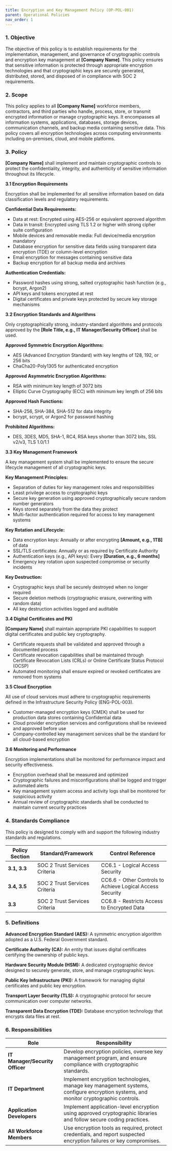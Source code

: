 ```yaml
---
title: Encryption and Key Management Policy (OP-POL-001)
parent: Operational Policies
nav_order: 1
---
```

### 1. Objective

The objective of this policy is to establish requirements for the implementation, management, and governance of cryptographic controls and encryption key management at **[Company Name]**. This policy ensures that sensitive information is protected through appropriate encryption technologies and that cryptographic keys are securely generated, distributed, stored, and disposed of in compliance with SOC 2 requirements.

### 2. Scope

This policy applies to all **[Company Name]** workforce members, contractors, and third parties who handle, process, store, or transmit encrypted information or manage cryptographic keys. It encompasses all information systems, applications, databases, storage devices, communication channels, and backup media containing sensitive data. This policy covers all encryption technologies across computing environments including on-premises, cloud, and mobile platforms.

### 3. Policy

**[Company Name]** shall implement and maintain cryptographic controls to protect the confidentiality, integrity, and authenticity of sensitive information throughout its lifecycle.

**3.1 Encryption Requirements**

Encryption shall be implemented for all sensitive information based on data classification levels and regulatory requirements.

**Confidential Data Requirements:**
- Data at rest: Encrypted using AES-256 or equivalent approved algorithm
- Data in transit: Encrypted using TLS 1.2 or higher with strong cipher suite configuration
- Mobile devices and removable media: Full device/media encryption mandatory
- Database encryption for sensitive data fields using transparent data encryption (TDE) or column-level encryption
- Email encryption for messages containing sensitive data
- Backup encryption for all backup media and archives

**Authentication Credentials:**
- Password hashes using strong, salted cryptographic hash function (e.g., bcrypt, Argon2)
- API keys and tokens encrypted at rest
- Digital certificates and private keys protected by secure key storage mechanisms

**3.2 Encryption Standards and Algorithms**

Only cryptographically strong, industry-standard algorithms and protocols approved by the **[Role Title, e.g., IT Manager/Security Officer]** shall be used.

**Approved Symmetric Encryption Algorithms:**
- AES (Advanced Encryption Standard) with key lengths of 128, 192, or 256 bits
- ChaCha20-Poly1305 for authenticated encryption

**Approved Asymmetric Encryption Algorithms:**
- RSA with minimum key length of 3072 bits
- Elliptic Curve Cryptography (ECC) with minimum key length of 256 bits

**Approved Hash Functions:**
- SHA-256, SHA-384, SHA-512 for data integrity
- bcrypt, scrypt, or Argon2 for password hashing

**Prohibited Algorithms:**
- DES, 3DES, MD5, SHA-1, RC4, RSA keys shorter than 3072 bits, SSL v2/v3, TLS 1.0/1.1

**3.3 Key Management Framework**

A key management system shall be implemented to ensure the secure lifecycle management of all cryptographic keys.

**Key Management Principles:**
- Separation of duties for key management roles and responsibilities
- Least privilege access to cryptographic keys
- Secure key generation using approved cryptographically secure random number generators
- Keys stored separately from the data they protect
- Multi-factor authentication required for access to key management systems

**Key Rotation and Lifecycle:**
- Data encryption keys: Annually or after encrypting **[Amount, e.g., 1TB]** of data
- SSL/TLS certificates: Annually or as required by Certificate Authority
- Authentication keys (e.g., API keys): Every **[Duration, e.g., 6 months]**
- Emergency key rotation upon suspected compromise or security incidents

**Key Destruction:**
- Cryptographic keys shall be securely destroyed when no longer required
- Secure deletion methods (cryptographic erasure, overwriting with random data)
- All key destruction activities logged and auditable

**3.4 Digital Certificates and PKI**

**[Company Name]** shall maintain appropriate PKI capabilities to support digital certificates and public key cryptography.

- Certificate requests shall be validated and approved through a documented process
- Certificate revocation capabilities shall be maintained through Certificate Revocation Lists (CRLs) or Online Certificate Status Protocol (OCSP)
- Automated monitoring shall ensure expired or revoked certificates are removed from systems

**3.5 Cloud Encryption**

All use of cloud services must adhere to cryptographic requirements defined in the Infrastructure Security Policy (ENG-POL-003).

- Customer-managed encryption keys (CMEK) shall be used for production data stores containing Confidential data
- Cloud provider encryption services and configurations shall be reviewed and approved before use
- Company-controlled key management services shall be the standard for all cloud-based encryption

**3.6 Monitoring and Performance**

Encryption implementations shall be monitored for performance impact and security effectiveness.

- Encryption overhead shall be measured and optimized
- Cryptographic failures and misconfigurations shall be logged and trigger automated alerts
- Key management system access and activity logs shall be monitored for suspicious activity
- Annual review of cryptographic standards shall be conducted to maintain current security practices

### 4. Standards Compliance

This policy is designed to comply with and support the following industry standards and regulations.

|**Policy Section**|**Standard/Framework**|**Control Reference**|
|---|---|---|
|**3.1, 3.3**|SOC 2 Trust Services Criteria|CC6.1 - Logical Access Security|
|**3.4, 3.5**|SOC 2 Trust Services Criteria|CC6.6 - Other Controls to Achieve Logical Access Security|
|**3.3**|SOC 2 Trust Services Criteria|CC6.8 - Restricts Access to Encrypted Data|

### 5. Definitions

**Advanced Encryption Standard (AES):** A symmetric encryption algorithm adopted as a U.S. Federal Government standard.

**Certificate Authority (CA):** An entity that issues digital certificates certifying the ownership of public keys.

**Hardware Security Module (HSM):** A dedicated cryptographic device designed to securely generate, store, and manage cryptographic keys.

**Public Key Infrastructure (PKI):** A framework for managing digital certificates and public key encryption.

**Transport Layer Security (TLS):** A cryptographic protocol for secure communication over computer networks.

**Transparent Data Encryption (TDE):** Database encryption technology that encrypts data files at rest.

### 6. Responsibilities

|**Role**|**Responsibility**|
|---|---|
|**IT Manager/Security Officer**|Develop encryption policies, oversee key management program, and ensure compliance with cryptographic standards.|
|**IT Department**|Implement encryption technologies, manage key management systems, configure encryption systems, and monitor cryptographic controls.|
|**Application Developers**|Implement application-level encryption using approved cryptographic libraries and follow secure coding practices.|
|**All Workforce Members**|Use encryption tools as required, protect credentials, and report suspected encryption failures or key compromises.|
